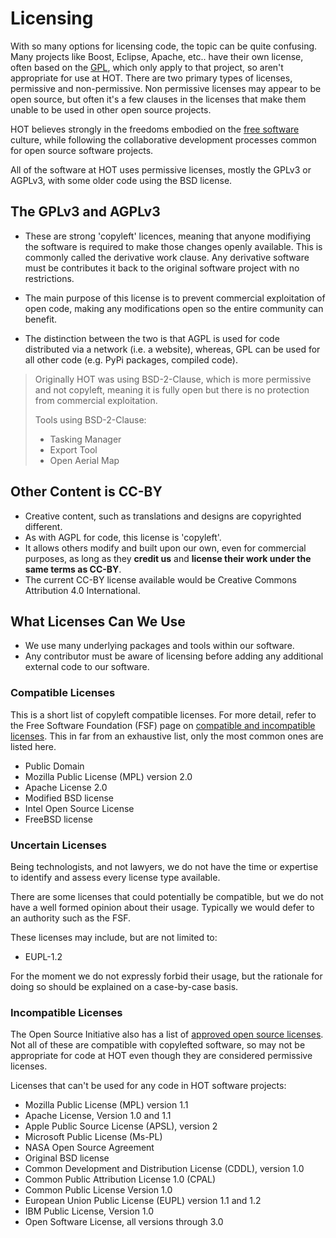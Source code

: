 # Licensing

With so many options for licensing code, the topic can be quite
confusing. Many projects like Boost, Eclipse, Apache, etc.. have their
own license, often based on the
[GPL](https://en.wikipedia.org/wiki/GNU_General_Public_License), which
only apply to that project, so aren't appropriate for use at
HOT. There are two primary types of licenses, permissive and
non-permissive. Non permissive licenses may appear to be open source,
but often it's a few clauses in the licenses that make them unable to
be used in other open source projects.

HOT believes strongly in the freedoms embodied on the [free
software](https://en.wikipedia.org/wiki/Free_software) culture, while
following the collaborative development processes common for open
source software projects.

All of the software at HOT uses permissive licenses, mostly the
GPLv3 or AGPLv3, with some older code using the BSD license.

## The GPLv3 and AGPLv3

- These are strong 'copyleft' licences, meaning that anyone
  modifiying the software is required to make those changes openly
  available. This is commonly called the derivative work clause. Any
  derivative software must be contributes it back to the original
  software project with no restrictions.

- The main purpose of this license is to prevent commercial
  exploitation of open code, making any modifications open so the
  entire community can benefit.

- The distinction between the two is that AGPL is used for code
  distributed via a network (i.e. a website), whereas, GPL can be
  used for all other code (e.g. PyPi packages, compiled code).

> Originally HOT was using BSD-2-Clause, which is more permissive
> and not copyleft, meaning it is fully open but there is no protection
> from commercial exploitation.
>
> Tools using BSD-2-Clause:
>
> - Tasking Manager
> - Export Tool
> - Open Aerial Map

## Other Content is CC-BY

- Creative content, such as translations and designs are copyrighted
  different.
- As with AGPL for code, this license is 'copyleft'.
- It allows others modify and built upon our own, even for commercial
  purposes, as long as they **credit us** and
  **license their work under the same terms as CC-BY**.
- The current CC-BY license available would be
  Creative Commons Attribution 4.0 International.

## What Licenses Can We Use

- We use many underlying packages and tools within our software.
- Any contributor must be aware of licensing before adding any
  additional external code to our software.

### Compatible Licenses

This is a short list of copyleft compatible licenses. For more detail,
refer to the Free Software Foundation (FSF) page on [compatible and
incompatible
licenses](https://www.gnu.org/licenses/license-list.en.html). This in
far from an exhaustive list, only the most common ones are listed
here.

- Public Domain
- Mozilla Public License (MPL) version 2.0
- Apache License 2.0
- Modified BSD license
- Intel Open Source License
- FreeBSD license

### Uncertain Licenses

Being technologists, and not lawyers, we do not have the time or
expertise to identify and assess every license type available.

There are some licenses that could potentially be compatible,
but we do not have a well formed opinion about their usage.
Typically we would defer to an authority such as the FSF.

These licenses may include, but are not limited to:

- EUPL-1.2

For the moment we do not expressly forbid their usage, but the
rationale for doing so should be explained on a case-by-case basis.

### Incompatible Licenses

The Open Source Initiative also has a list of [approved open source
licenses](https://opensource.org/licenses). Not all of these are
compatible with copylefted software, so may not be appropriate for code at
HOT even though they are considered permissive licenses.

Licenses that can't be used for any code in HOT software projects:

- Mozilla Public License (MPL) version 1.1
- Apache License, Version 1.0 and 1.1
- Apple Public Source License (APSL), version 2
- Microsoft Public License (Ms-PL)
- NASA Open Source Agreement
- Original BSD license
- Common Development and Distribution License (CDDL), version 1.0
- Common Public Attribution License 1.0 (CPAL)
- Common Public License Version 1.0
- European Union Public License (EUPL) version 1.1 and 1.2
- IBM Public License, Version 1.0
- Open Software License, all versions through 3.0
